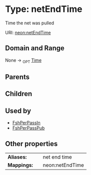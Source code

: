 
# Type: netEndTime


Time the net was pulled

URI: [neon:netEndTime](https://data.neonscience.org/netEndTime)


## Domain and Range

None ->  <sub>OPT</sub> [Time](types/Time.md)

## Parents


## Children


## Used by

 * [FshPerPassIn](FshPerPassIn.md)
 * [FshPerPassPub](FshPerPassPub.md)

## Other properties

|  |  |  |
| --- | --- | --- |
| **Aliases:** | | net end time |
| **Mappings:** | | neon:netEndTime |

